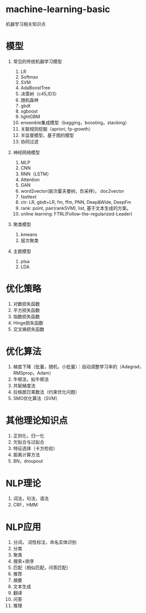 # machine-learning-basic
机器学习相关知识点

# 模型
1. 常见的传统机器学习模型
    1. LR
    2. Softmax
    3. SVM
    4. AdaBoostTree
    5. 决策树（c45,ID3） 
    6. 随机森林
    7. gbdt
    8. xgboost
    9. lightGBM
    10. ensemble集成模型（bagging，boosting，stacking）
    11. 关联规则挖掘（apriori, fp-growth）
    12. 半监督模型，基于图的模型
    13. 协同过滤
    
2. 神经网络模型
    1. MLP
    2. CNN
    3. RNN（LSTM）
    4. Attention
    5. GAN
    6. word2vector(层次霍夫曼树，负采样)， doc2vector
    7. fasttext
    8. ctr: LR, gbdt+LR, fm, ffm, PNN, Deep&Wide, DeepFm
    9. rank: point, pair(rankSVM), list, 基于文本生成的方案。
    10. online learning: FTRL(Follow-the-regularized-Leader)
    
3. 聚类模型
    1. kmeans
    2. 层次聚类
    
4. 主题模型
    1. plsa 
    2. LDA


# 优化策略
1. 对数损失函数
2. 平方损失函数
3. 指数损失函数
4. Hinge损失函数
5. 交叉熵损失函数

# 优化算法
1. 梯度下降（批量，随机，小批量）：自动调整学习率的（Adagrad，RMSprop，Adam）
2. 牛顿法，拟牛顿法
3. 共轭梯度法
4. 拉格朗日乘数法（约束优化问题）
5. SMO优化算法（SVM）

# 其他理论知识点
  1. 正则化，归一化
  2. 欠拟合与过拟合
  3. 特征选择（卡方检验）
  4. 距离计算方法
  5. BN，droupout
  
# NLP理论
  1. 词法，句法，语法
  2. CRF，HMM
  
# NLP应用
  1. 分词， 词性标注，命名实体识别
  2. 分类
  3. 聚类
  4. 搜索+排序
  5. 匹配（相似匹配，问答匹配）
  6. 推荐
  7. 摘要
  8. 文本生成
  9. 翻译
  10. 问答
  11. 推理
